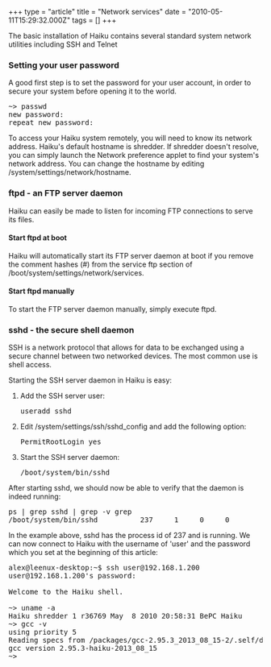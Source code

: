 +++
type = "article"
title = "Network services"
date = "2010-05-11T15:29:32.000Z"
tags = []
+++

The basic installation of Haiku contains several standard system network utilities including SSH and Telnet

<h3>Setting your user password</h3>
<p>A good first step is to set the password for your user account, in order to secure your system before opening it to the world.

<pre class="terminal">~> passwd
new password:
repeat new password:</pre></p>

<div class='box-info'>To access your Haiku system remotely, you will need to know its network address.
Haiku's default hostname is shredder. If shredder doesn't resolve, you can simply launch the
<span class='app'>Network</span> preference applet to find your system's network address.
You can change the hostname by editing /system/settings/network/hostname.</div>

<h3>ftpd - an FTP server daemon</h3>
Haiku can easily be made to listen for incoming FTP connections to serve its files.

<h4>Start ftpd at boot</h4>
<p>Haiku will automatically start its FTP server daemon at boot if you remove the comment hashes (#) from the service ftp section of /boot/system/settings/network/services.

<h4>Start ftpd manually</h4>
<p>To start the FTP server daemon manually, simply execute ftpd.</p>

<h3>sshd - the secure shell daemon</h3>
SSH is a network protocol that allows for data to be exchanged using a secure channel between two networked devices. The most common use is shell access.

Starting the SSH server daemon in Haiku is easy:
<ol>
<li>Add the SSH server user: <pre class="terminal">useradd sshd</pre></li>
<li>Edit /system/settings/ssh/sshd_config and add the following option: <pre class="terminal">PermitRootLogin yes</pre></li>
<li>Start the SSH server daemon: <pre class="terminal">/boot/system/bin/sshd</pre></li>
</ol>

After starting sshd, we should now be able to verify that the daemon is indeed running:
<pre class="terminal">ps | grep sshd | grep -v grep
/boot/system/bin/sshd          237     1     0     0</pre>

In the example above, sshd has the process id of 237 and is running. We can now connect to Haiku with the username of 'user' and the password which you set at the beginning of this article:
<pre class="terminal">alex@leenux-desktop:~$ ssh user@192.168.1.200
user@192.168.1.200's password: 

Welcome to the Haiku shell.

~> uname -a
Haiku shredder 1 r36769 May  8 2010 20:58:31 BePC Haiku
~> gcc -v
using priority 5
Reading specs from /packages/gcc-2.95.3_2013_08_15-2/.self/develop/tools/lib/gcc-lib/i586-pc-haiku/2.95.3-haiku-2013_08_15/specs
gcc version 2.95.3-haiku-2013_08_15
~> </pre>
